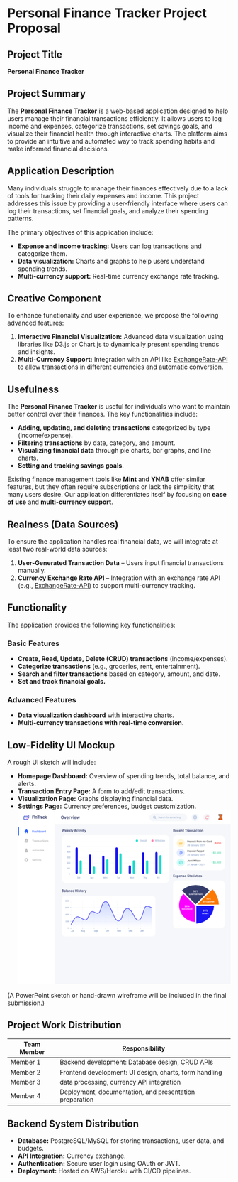 # Personal Finance Tracker Project Proposal

## Project Title
**Personal Finance Tracker**

## Project Summary
The **Personal Finance Tracker** is a web-based application designed to help users manage their financial transactions efficiently. It allows users to log income and expenses, categorize transactions, set savings goals, and visualize their financial health through interactive charts. The platform aims to provide an intuitive and automated way to track spending habits and make informed financial decisions.

## Application Description
Many individuals struggle to manage their finances effectively due to a lack of tools for tracking their daily expenses and income. This project addresses this issue by providing a user-friendly interface where users can log their transactions, set financial goals, and analyze their spending patterns.

The primary objectives of this application include:
- **Expense and income tracking:** Users can log transactions and categorize them.
- **Data visualization:** Charts and graphs to help users understand spending trends.
- **Multi-currency support:** Real-time currency exchange rate tracking.

## Creative Component
To enhance functionality and user experience, we propose the following advanced features:
1. **Interactive Financial Visualization:** Advanced data visualization using libraries like D3.js or Chart.js to dynamically present spending trends and insights.
2. **Multi-Currency Support:** Integration with an API like [ExchangeRate-API](https://www.exchangerate-api.com/) to allow transactions in different currencies and automatic conversion.

## Usefulness
The **Personal Finance Tracker** is useful for individuals who want to maintain better control over their finances. The key functionalities include:
- **Adding, updating, and deleting transactions** categorized by type (income/expense).
- **Filtering transactions** by date, category, and amount.
- **Visualizing financial data** through pie charts, bar graphs, and line charts.
- **Setting and tracking savings goals**.

Existing finance management tools like **Mint** and **YNAB** offer similar features, but they often require subscriptions or lack the simplicity that many users desire. Our application differentiates itself by focusing on **ease of use** and **multi-currency support**.

## Realness (Data Sources)
To ensure the application handles real financial data, we will integrate at least two real-world data sources:
1. **User-Generated Transaction Data** – Users input financial transactions manually.
2. **Currency Exchange Rate API** – Integration with an exchange rate API (e.g., [ExchangeRate-API](https://www.exchangerate-api.com/)) to support multi-currency tracking.

## Functionality
The application provides the following key functionalities:
### **Basic Features**
- **Create, Read, Update, Delete (CRUD) transactions** (income/expenses).
- **Categorize transactions** (e.g., groceries, rent, entertainment).
- **Search and filter transactions** based on category, amount, and date.
- **Set and track financial goals.**

### **Advanced Features**
- **Data visualization dashboard** with interactive charts.
- **Multi-currency transactions with real-time conversion.**

## Low-Fidelity UI Mockup
A rough UI sketch will include:
- **Homepage Dashboard:** Overview of spending trends, total balance, and alerts.
- **Transaction Entry Page:** A form to add/edit transactions.
- **Visualization Page:** Graphs displaying financial data.
- **Settings Page:** Currency preferences, budget customization.
![UI Mockup](assets/UI-mockup.svg)

(A PowerPoint sketch or hand-drawn wireframe will be included in the final submission.)

## Project Work Distribution
| Team Member | Responsibility |
|-------------|---------------|
| Member 1 | Backend development: Database design, CRUD APIs |
| Member 2 | Frontend development: UI design, charts, form handling |
| Member 3 | data processing, currency API integration |
| Member 4 | Deployment, documentation, and presentation preparation |

## Backend System Distribution
- **Database:** PostgreSQL/MySQL for storing transactions, user data, and budgets.
- **API Integration:** Currency exchange.
- **Authentication:** Secure user login using OAuth or JWT.
- **Deployment:** Hosted on AWS/Heroku with CI/CD pipelines.

